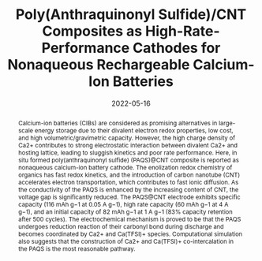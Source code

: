 ---
title: "Poly(Anthraquinonyl Sulfide)/CNT Composites as High-Rate-Performance Cathodes for Nonaqueous Rechargeable Calcium-Ion Batteries"
authors:
- Siqi Zhang
- You-Liang Zhu
- Denghu Wang
- Chunguang Li
- Yu Han
- Zhan Shi
- Shouhua Feng
date: "2022-05-16"
doi: "10.1002/advs.202200397"
publication_types: ["期刊文章"]
publication: "Advanced Science"
abstract: "Calcium-ion batteries (CIBs) are considered as promising  alternatives in large-scale energy storage due to their divalent  electron redox properties, low cost, and high volumetric/gravimetric  capacity. However, the high charge density of Ca2+ contributes to strong  electrostatic interaction between divalent Ca2+ and hosting lattice,  leading to sluggish kinetics and poor rate performance. Here, in situ  formed poly(anthraquinonyl sulfide) (PAQS)@CNT composite is reported as  nonaqueous calcium-ion battery cathode. The enolization redox chemistry  of organics has fast redox kinetics, and the introduction of carbon  nanotube (CNT) accelerates electron transportation, which contributes to  fast ionic diffusion. As the conductivity of the PAQS is enhanced by  the increasing content of CNT, the voltage gap is significantly reduced.  The PAQS@CNT electrode exhibits specific capacity (116 mAh g−1 at 0.05 A  g−1), high rate capacity (60 mAh g−1 at 4 A g−1), and an initial  capacity of 82 mAh g−1 at 1 A g−1 (83% capacity retention after 500  cycles). The electrochemical mechanism is proved to be that the PAQS  undergoes reduction reaction of their carbonyl bond during discharge and  becomes coordinated by Ca2+ and Ca(TFSI)+ species. Computational  simulation also suggests that the construction of Ca2+ and Ca(TFSI)+  co-intercalation in the PAQS is the most reasonable pathway."
url_pdf: "https://onlinelibrary.wiley.com/doi/abs/10.1002/advs.202200397"
---